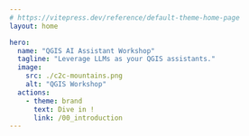 ```yaml
---
# https://vitepress.dev/reference/default-theme-home-page
layout: home

hero:
  name: "QGIS AI Assistant Workshop"
  tagline: "Leverage LLMs as your QGIS assistants."
  image:
    src: ./c2c-mountains.png
    alt: "QGIS Workshop"
  actions:
    - theme: brand
      text: Dive in !
      link: /00_introduction
---
```


